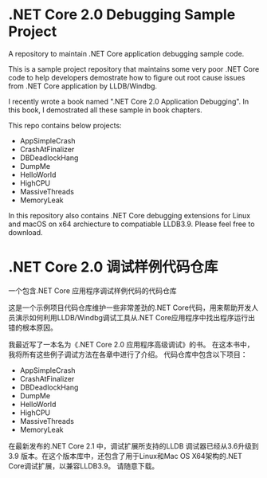 # .NET Core 2.0 Debugging Sample Project
A repository to maintain .NET Core application debugging sample code.

This is a sample project repository that maintains some very poor .NET Core code to help developers demostrate how to figure out root cause issues from .NET Core application by LLDB/Windbg.

I recently wrote a book named ".NET Core 2.0 Application Debugging". In this book, I demostrated all these sample in book chapters.

This repo contains below projects:

+ AppSimpleCrash
+ CrashAtFinalizer
+ DBDeadlockHang
+ DumpMe
+ HelloWorld
+ HighCPU
+ MassiveThreads
+ MemoryLeak

In this repository also contains .NET Core debugging extensions for Linux and macOS on x64 archiecture to compatiable LLDB3.9. Please feel free to download.

# .NET Core 2.0 调试样例代码仓库
一个包含.NET Core 应用程序调试样例代码的代码仓库

这是一个示例项目代码仓库维护一些非常差劲的.NET Core代码，用来帮助开发人员演示如何利用LLDB/Windbg调试工具从.NET Core应用程序中找出程序运行出错的根本原因。

我最近写了一本名为《.NET Core 2.0 应用程序高级调试》的书。 在这本书中，我将所有这些例子调试方法在各章中进行了介绍。
代码仓库中包含以下项目：

+ AppSimpleCrash
+ CrashAtFinalizer
+ DBDeadlockHang
+ DumpMe
+ HelloWorld
+ HighCPU
+ MassiveThreads
+ MemoryLeak

在最新发布的.NET Core 2.1 中，调试扩展所支持的LLDB 调试器已经从3.6升级到3.9 版本。在这个版本库中，还包含了用于Linux和Mac OS X64架构的.NET Core调试扩展，以兼容LLDB3.9。 请随意下载。
